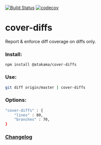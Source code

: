[![Build Status](https://travis-ci.com/AtakamaLLC/cover-diffs.svg?branch=master)](https://travis-ci.com/AtakamaLLC/cover-diffs)
[![codecov](https://codecov.io/gh/AtakamaLLC/cover-diffs/branch/master/graph/badge.svg)](https://codecov.io/gh/AtakamaLLC/cover-diffs)

# cover-diffs

Report & enforce diff coverage on diffs only.


### Install:

```
npm install @atakama/cover-diffs
```


### Use:

```bash
git diff origin/master | cover-diffs
```

### Options:

```bash
"cover-diffs" : {
    "lines" : 80,
    "branches" : 70,
}
```

### [Changelog](./CHANGELOG.md)


